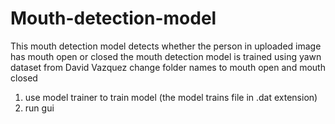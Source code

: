 # Mouth-detection-model
This mouth detection model detects whether the person in uploaded image has mouth open or closed
the mouth detection model is trained using yawn dataset from David Vazquez
change folder names to mouth open and mouth closed
1. use model trainer to train model (the model trains file in .dat extension)
2. run gui
